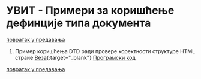 # УВИТ - Примери за коришћење дефинције типа документа

[повратак у предавања](../../README.md)

1. Пример коришћења DTD ради провере коректности структуре HTML стране [Веза](primer-01-provera-korektnosti-preko-dtd.html){:target="_blank"}  [Програмски код](https://github.com/MatfUVIT/UVIT/tree/master/predavanja/primeri-sgml-dtd-xml)

[повратак у предавања](../../README.md)  
